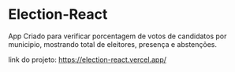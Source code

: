# Election-React

App Criado para verificar porcentagem de votos de candidatos por municipio, mostrando total de eleitores, presença e abstenções.

link do projeto: https://election-react.vercel.app/
